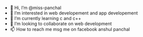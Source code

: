 - 👋 Hi, I’m @miss-panchal
- 👀 I’m interested in web developement and app developement
- 🌱 I’m currently learning c and c++
- 💞️ I’m looking to collaborate on web development
- 📫 How to reach me msg me on facebook anshul panchal

<!---
miss-panchal/miss-panchal is a ✨ special ✨ repository because its `README.md` (this file) appears on your GitHub profile.
You can click the Preview link to take a look at your changes.
--->
